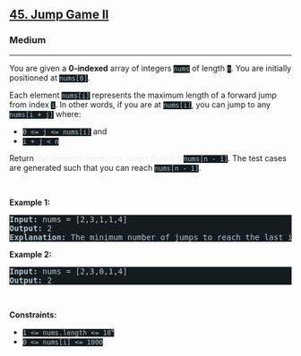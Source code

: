<h2><a href="https://leetcode.com/problems/jump-game-ii/">45. Jump Game II</a></h2><h3>Medium</h3><hr><div><p>You are given a <strong>0-indexed</strong> array of integers <code style="background-color: rgb(20, 28, 32) !important; color: rgb(183, 198, 205) !important;">nums</code> of length <code style="background-color: rgb(20, 28, 32) !important; color: rgb(183, 198, 205) !important;">n</code>. You are initially positioned at <code style="background-color: rgb(20, 28, 32) !important; color: rgb(183, 198, 205) !important;">nums[0]</code>.</p>

<p>Each element <code style="background-color: rgb(20, 28, 32) !important; color: rgb(183, 198, 205) !important;">nums[i]</code> represents the maximum length of a forward jump from index <code style="background-color: rgb(20, 28, 32) !important; color: rgb(183, 198, 205) !important;">i</code>. In other words, if you are at <code style="background-color: rgb(20, 28, 32) !important; color: rgb(183, 198, 205) !important;">nums[i]</code>, you can jump to any <code style="background-color: rgb(20, 28, 32) !important; color: rgb(183, 198, 205) !important;">nums[i + j]</code> where:</p>

<ul>
	<li><code style="background-color: rgb(20, 28, 32) !important; color: rgb(183, 198, 205) !important;">0 &lt;= j &lt;= nums[i]</code> and</li>
	<li><code style="background-color: rgb(20, 28, 32) !important; color: rgb(183, 198, 205) !important;">i + j &lt; n</code></li>
</ul>

<p>Return <em style="color: rgb(234, 238, 241) !important;">the minimum number of jumps to reach </em><code style="background-color: rgb(20, 28, 32) !important; color: rgb(183, 198, 205) !important;">nums[n - 1]</code>. The test cases are generated such that you can reach <code style="background-color: rgb(20, 28, 32) !important; color: rgb(183, 198, 205) !important;">nums[n - 1]</code>.</p>

<p>&nbsp;</p>
<p><strong class="example">Example 1:</strong></p>

<pre style="background-color: rgb(20, 28, 32) !important; color: rgb(182, 198, 206) !important;"><strong>Input:</strong> nums = [2,3,1,1,4]
<strong>Output:</strong> 2
<strong>Explanation:</strong> The minimum number of jumps to reach the last index is 2. Jump 1 step from index 0 to 1, then 3 steps to the last index.
</pre>

<p><strong class="example">Example 2:</strong></p>

<pre style="background-color: rgb(20, 28, 32) !important; color: rgb(182, 198, 206) !important;"><strong>Input:</strong> nums = [2,3,0,1,4]
<strong>Output:</strong> 2
</pre>

<p>&nbsp;</p>
<p><strong>Constraints:</strong></p>

<ul>
	<li><code style="background-color: rgb(20, 28, 32) !important; color: rgb(183, 198, 205) !important;">1 &lt;= nums.length &lt;= 10<sup>4</sup></code></li>
	<li><code style="background-color: rgb(20, 28, 32) !important; color: rgb(183, 198, 205) !important;">0 &lt;= nums[i] &lt;= 1000</code></li>
</ul>
</div>